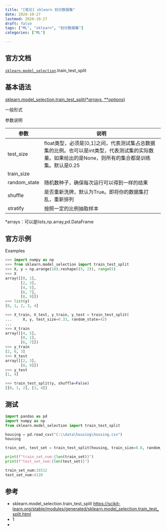 ```yaml
---
title: "[笔记] sklearn 划分数据集"
date: 2020-10-27
lastmod: 2020-10-27
draft: false
tags: ["ML", "sklearn", "划分数据集"]
categories: ["ML"]

---
```


## 官方文档

[`sklearn.model_selection`](https://scikit-learn.org/stable/modules/classes.html#module-sklearn.model_selection).train_test_split



## 基本语法

[sklearn.model_selection.train_test_split(**arrays*, ***options*)](https://scikit-learn.org/stable/modules/generated/sklearn.model_selection.train_test_split.html)

一般形式 

参数说明

| 参数         | 说明                                                         |
| ------------ | ------------------------------------------------------------ |
| test_size    | float类型，必须是[0,1]之间，代表测试集占总数据集的比例。也可以是int类型，代表测试集的实际数量。如果给出的是None，则所有的集合都是训练集。默认是0.25 |
| train_size   |                                                              |
| random_state | 随机数种子，确保每次运行可以得到一样的结果                   |
| shuffle      | 是否重新洗牌，默认为True。即将你的数据集打乱，重新排列       |
| stratify     | 按照一定的比例抽取样本                                       |

*arrays：可以是lists,np.array,pd.DataFrame

## 官方示例

Examples

```python
>>> import numpy as np
>>> from sklearn.model_selection import train_test_split
>>> X, y = np.arange(10).reshape((5, 2)), range(5)
>>> X
array([[0, 1],
       [2, 3],
       [4, 5],
       [6, 7],
       [8, 9]])
>>> list(y)
[0, 1, 2, 3, 4]
```

```python
>>> X_train, X_test, y_train, y_test = train_test_split(
...     X, y, test_size=0.33, random_state=42)
...
>>> X_train
array([[4, 5],
       [0, 1],
       [6, 7]])
>>> y_train
[2, 0, 3]
>>> X_test
array([[2, 3],
       [8, 9]])
>>> y_test
[1, 4]
```

```python
>>> train_test_split(y, shuffle=False)
[[0, 1, 2], [3, 4]]
```

## 测试



```python
import pandas as pd
import numpy as np
from sklearn.model_selection import train_test_split

housing = pd.read_csv("C:\\data\housing\housing.csv")
housing

train_set, test_set = train_test_split(housing, train_size=0.8, random_state=42)

print(f"train_set_num:{len(train_set)}")
print(f"test_set_num:{len(test_set)}")
```

```python
train_set_num:16512
test_set_num:4128
```

## 参考

- sklearn.model_selection.train_test_split https://scikit-learn.org/stable/modules/generated/sklearn.model_selection.train_test_split.html
- 1
- 